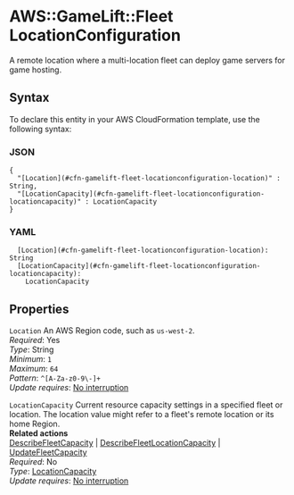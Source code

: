 # AWS::GameLift::Fleet LocationConfiguration<a name="aws-properties-gamelift-fleet-locationconfiguration"></a>

A remote location where a multi\-location fleet can deploy game servers for game hosting\.

## Syntax<a name="aws-properties-gamelift-fleet-locationconfiguration-syntax"></a>

To declare this entity in your AWS CloudFormation template, use the following syntax:

### JSON<a name="aws-properties-gamelift-fleet-locationconfiguration-syntax.json"></a>

```
{
  "[Location](#cfn-gamelift-fleet-locationconfiguration-location)" : String,
  "[LocationCapacity](#cfn-gamelift-fleet-locationconfiguration-locationcapacity)" : LocationCapacity
}
```

### YAML<a name="aws-properties-gamelift-fleet-locationconfiguration-syntax.yaml"></a>

```
  [Location](#cfn-gamelift-fleet-locationconfiguration-location): String
  [LocationCapacity](#cfn-gamelift-fleet-locationconfiguration-locationcapacity):
    LocationCapacity
```

## Properties<a name="aws-properties-gamelift-fleet-locationconfiguration-properties"></a>

`Location` <a name="cfn-gamelift-fleet-locationconfiguration-location"></a>
An AWS Region code, such as `us-west-2`\.  
_Required_: Yes  
_Type_: String  
_Minimum_: `1`  
_Maximum_: `64`  
_Pattern_: `^[A-Za-z0-9\-]+`  
_Update requires_: [No interruption](https://docs.aws.amazon.com/AWSCloudFormation/latest/UserGuide/using-cfn-updating-stacks-update-behaviors.html#update-no-interrupt)

`LocationCapacity` <a name="cfn-gamelift-fleet-locationconfiguration-locationcapacity"></a>
Current resource capacity settings in a specified fleet or location\. The location value might refer to a fleet's remote location or its home Region\.  
 **Related actions**  
 [DescribeFleetCapacity](https://docs.aws.amazon.com/gamelift/latest/apireference/API_DescribeFleetCapacity.html) \| [DescribeFleetLocationCapacity](https://docs.aws.amazon.com/gamelift/latest/apireference/API_DescribeFleetLocationCapacity.html) \| [UpdateFleetCapacity](https://docs.aws.amazon.com/gamelift/latest/apireference/API_UpdateFleetCapacity.html)  
_Required_: No  
_Type_: [LocationCapacity](aws-properties-gamelift-fleet-locationcapacity.md)  
_Update requires_: [No interruption](https://docs.aws.amazon.com/AWSCloudFormation/latest/UserGuide/using-cfn-updating-stacks-update-behaviors.html#update-no-interrupt)
